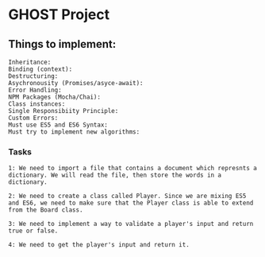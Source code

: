 # GHOST Project

## Things to implement:
    Inheritance:
    Binding (context):
    Destructuring:
    Asychronousity (Promises/asyce-await):
    Error Handling:
    NPM Packages (Mocha/Chai):
    Class instances:
    Single Responsibiity Principle:
    Custom Errors:
    Must use ES5 and ES6 Syntax:
    Must try to implement new algorithms:

### Tasks
    1: We need to import a file that contains a document which represnts a dictionary. We will read the file, then store the words in a dictionary.

    2: We need to create a class called Player. Since we are mixing ES5 and ES6, we need to make sure that the Player class is able to extend from the Board class.

    3: We need to implement a way to validate a player's input and return true or false.

    4: We need to get the player's input and return it.

